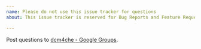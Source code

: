 ```yaml
---
name: Please do not use this issue tracker for questions
about: This issue tracker is reserved for Bug Reports and Feature Request

---
```


Post questions to [dcm4che - Google Groups](https://groups.google.com/forum/#!forum/dcm4che).
